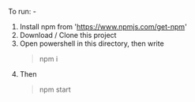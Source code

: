 To run: -
1. Install npm from 'https://www.npmjs.com/get-npm'
2. Download / Clone this project
3. Open powershell in this directory, then write
      > npm i
4. Then
      > npm start

